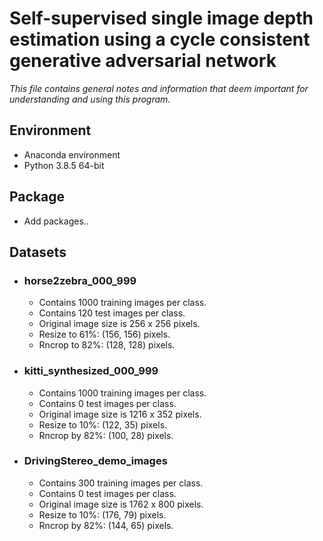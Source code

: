 # Self-supervised single image depth estimation using a cycle consistent generative adversarial network

*This file contains general notes and information that deem important for understanding and using this program.*

## Environment

* Anaconda environment 
* Python 3.8.5 64-bit

## Package

* Add packages..

## Datasets

* ### **horse2zebra_000_999**       
    * Contains 1000 training images per class.
    * Contains 120 test images per class.
    * Original image size is 256 x 256 pixels.
    * Resize to 61%: (156, 156) pixels.
    * Rncrop to 82%: (128, 128) pixels.

* ### **kitti_synthesized_000_999** 
    * Contains 1000 training images per class.
    * Contains 0 test images per class.
    * Original image size is 1216 x 352 pixels.
    * Resize to 10%: (122, 35) pixels.
    * Rncrop by 82%: (100, 28) pixels.

* ### **DrivingStereo_demo_images** 
    * Contains 300 training images per class.
    * Contains 0 test images per class.
    * Original image size is 1762 x 800 pixels.
    * Resize to 10%: (176, 79) pixels.
    * Rncrop by 82%: (144, 65) pixels.